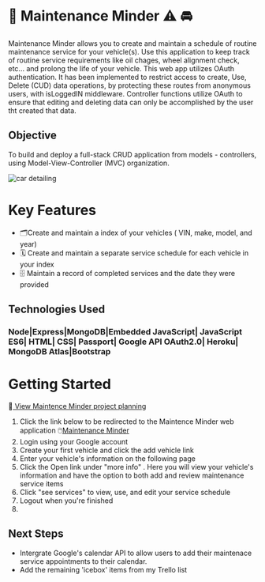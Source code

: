 # 🔧 Maintenance Minder ⚠️ 🚘
Maintenance Minder allows you to create and maintain a schedule of routine maintenance service for your vehicle(s).
Use this application to keep track of routine  service requirements like  oil chages, wheel alignment check, etc... and prolong the life of your vehicle.
This web app utilizes OAuth authentication. It has been implemented to restrict access to create, Use, Delete (CUD) data operations, by protecting these routes from anonymous users, with isLoggedIN middleware. Controller functions utilize OAuth to ensure that editing and deleting data can only be accomplished by the user tht created that data. 

## Objective 
To build and deploy a full-stack CRUD application from models - controllers, using Model-View-Controller (MVC) organization.

![car detailing](https://i.imgur.com/3EAVvAq.png)
# Key Features
* 🗂️Create and maintain a index of your vehicles ( VIN, make, model, and year)
* 🗓️ Create and maintain a separate service schedule for each vehicle in your index
* 🗄️ Maintain a record of completed services and the date they were provided

## Technologies Used
### Node|Express|MongoDB|Embedded JavaScript| JavaScript ES6| HTML| CSS| Passport| Google API OAuth2.0| Heroku| MongoDB Atlas|Bootstrap


# Getting  Started

 👀[ View Maintence Minder project planning](https://trello.com/b/7PL5xh5Y/car-maintenace)

1. Click the link below to be redirected to the Maintence Minder web application
🖱️[Maintenance Minder](https://maintenance-minder.herokuapp.com/)
2. Login using your Google account
3. Create your first vehicle and click the add vehicle link
4. Enter your vehicle's information on the following page
5. Click the Open link under "more info" . Here you will  view your vehicle's information and have the option to both add and review maintenance service items
6. Click "see services" to view, use, and edit your service schedule
7. Logout when you're finished
8. 
## Next Steps
* Intergrate Google's calendar API  to allow users to add their maintenace service appointments to their calendar.
* Add the remaining 'icebox' items from my Trello list

 



